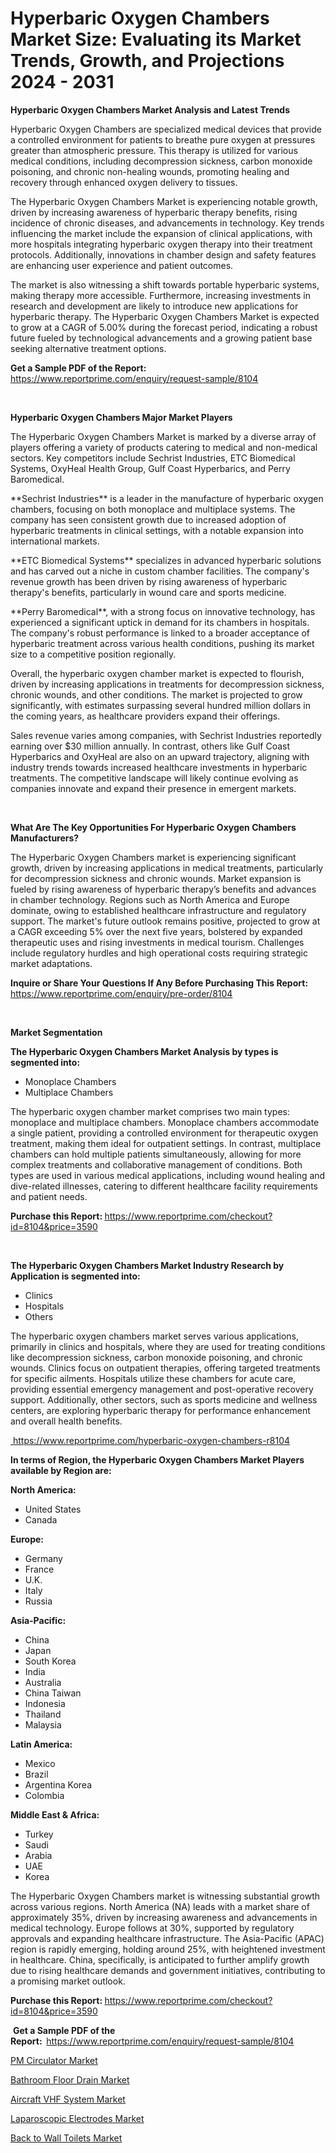 <p><h1>Hyperbaric Oxygen Chambers Market Size: Evaluating its Market Trends, Growth, and Projections 2024 - 2031</h1></p><p><strong>Hyperbaric Oxygen Chambers Market Analysis and Latest Trends</strong></p>
<p><p>Hyperbaric Oxygen Chambers are specialized medical devices that provide a controlled environment for patients to breathe pure oxygen at pressures greater than atmospheric pressure. This therapy is utilized for various medical conditions, including decompression sickness, carbon monoxide poisoning, and chronic non-healing wounds, promoting healing and recovery through enhanced oxygen delivery to tissues.</p><p>The Hyperbaric Oxygen Chambers Market is experiencing notable growth, driven by increasing awareness of hyperbaric therapy benefits, rising incidence of chronic diseases, and advancements in technology. Key trends influencing the market include the expansion of clinical applications, with more hospitals integrating hyperbaric oxygen therapy into their treatment protocols. Additionally, innovations in chamber design and safety features are enhancing user experience and patient outcomes. </p><p>The market is also witnessing a shift towards portable hyperbaric systems, making therapy more accessible. Furthermore, increasing investments in research and development are likely to introduce new applications for hyperbaric therapy. The Hyperbaric Oxygen Chambers Market is expected to grow at a CAGR of 5.00% during the forecast period, indicating a robust future fueled by technological advancements and a growing patient base seeking alternative treatment options.</p></p>
<p><strong>Get a Sample PDF of the Report:&nbsp;</strong> <a href="https://www.reportprime.com/enquiry/request-sample/8104">https://www.reportprime.com/enquiry/request-sample/8104</a></p>
<p>&nbsp;</p>
<p><strong>Hyperbaric Oxygen Chambers Major Market Players</strong></p>
<p><p>The Hyperbaric Oxygen Chambers Market is marked by a diverse array of players offering a variety of products catering to medical and non-medical sectors. Key competitors include Sechrist Industries, ETC Biomedical Systems, OxyHeal Health Group, Gulf Coast Hyperbarics, and Perry Baromedical.</p><p>**Sechrist Industries** is a leader in the manufacture of hyperbaric oxygen chambers, focusing on both monoplace and multiplace systems. The company has seen consistent growth due to increased adoption of hyperbaric treatments in clinical settings, with a notable expansion into international markets. </p><p>**ETC Biomedical Systems** specializes in advanced hyperbaric solutions and has carved out a niche in custom chamber facilities. The company's revenue growth has been driven by rising awareness of hyperbaric therapy's benefits, particularly in wound care and sports medicine.</p><p>**Perry Baromedical**, with a strong focus on innovative technology, has experienced a significant uptick in demand for its chambers in hospitals. The company's robust performance is linked to a broader acceptance of hyperbaric treatment across various health conditions, pushing its market size to a competitive position regionally.</p><p>Overall, the hyperbaric oxygen chamber market is expected to flourish, driven by increasing applications in treatments for decompression sickness, chronic wounds, and other conditions. The market is projected to grow significantly, with estimates surpassing several hundred million dollars in the coming years, as healthcare providers expand their offerings.</p><p>Sales revenue varies among companies, with Sechrist Industries reportedly earning over $30 million annually. In contrast, others like Gulf Coast Hyperbarics and OxyHeal are also on an upward trajectory, aligning with industry trends towards increased healthcare investments in hyperbaric treatments. The competitive landscape will likely continue evolving as companies innovate and expand their presence in emergent markets.</p></p>
<p>&nbsp;</p>
<p><strong>What Are The Key Opportunities For Hyperbaric Oxygen Chambers Manufacturers?</strong></p>
<p><p>The Hyperbaric Oxygen Chambers market is experiencing significant growth, driven by increasing applications in medical treatments, particularly for decompression sickness and chronic wounds. Market expansion is fueled by rising awareness of hyperbaric therapy’s benefits and advances in chamber technology. Regions such as North America and Europe dominate, owing to established healthcare infrastructure and regulatory support. The market's future outlook remains positive, projected to grow at a CAGR exceeding 5% over the next five years, bolstered by expanded therapeutic uses and rising investments in medical tourism. Challenges include regulatory hurdles and high operational costs requiring strategic market adaptations.</p></p>
<p><strong>Inquire or Share Your Questions If Any Before Purchasing This Report:</strong> <a href="https://www.reportprime.com/enquiry/pre-order/8104">https://www.reportprime.com/enquiry/pre-order/8104</a></p>
<p>&nbsp;</p>
<p><strong>Market Segmentation</strong></p>
<p><strong>The Hyperbaric Oxygen Chambers Market Analysis by types is segmented into:</strong></p>
<p><ul><li>Monoplace Chambers</li><li>Multiplace Chambers</li></ul></p>
<p><p>The hyperbaric oxygen chamber market comprises two main types: monoplace and multiplace chambers. Monoplace chambers accommodate a single patient, providing a controlled environment for therapeutic oxygen treatment, making them ideal for outpatient settings. In contrast, multiplace chambers can hold multiple patients simultaneously, allowing for more complex treatments and collaborative management of conditions. Both types are used in various medical applications, including wound healing and dive-related illnesses, catering to different healthcare facility requirements and patient needs.</p></p>
<p><strong>Purchase this Report:&nbsp;</strong><a href="https://www.reportprime.com/checkout?id=8104&price=3590">https://www.reportprime.com/checkout?id=8104&price=3590</a></p>
<p>&nbsp;</p>
<p><strong>The Hyperbaric Oxygen Chambers Market Industry Research by Application is segmented into:</strong></p>
<p><ul><li>Clinics</li><li>Hospitals</li><li>Others</li></ul></p>
<p><p>The hyperbaric oxygen chambers market serves various applications, primarily in clinics and hospitals, where they are used for treating conditions like decompression sickness, carbon monoxide poisoning, and chronic wounds. Clinics focus on outpatient therapies, offering targeted treatments for specific ailments. Hospitals utilize these chambers for acute care, providing essential emergency management and post-operative recovery support. Additionally, other sectors, such as sports medicine and wellness centers, are exploring hyperbaric therapy for performance enhancement and overall health benefits.</p></p>
<p><a href="https://www.reportprime.com/hyperbaric-oxygen-chambers-r8104">&nbsp;https://www.reportprime.com/hyperbaric-oxygen-chambers-r8104</a></p>
<p><strong>In terms of Region, the Hyperbaric Oxygen Chambers Market Players available by Region are:</strong></p>
<p>
    <p> <strong> North America: </strong>
        <ul>
            <li>United States</li>
            <li>Canada</li>
        </ul>
        </p> 
    <p> <strong> Europe: </strong>
        <ul>
            <li>Germany</li>
            <li>France</li>
            <li>U.K.</li>
            <li>Italy</li>
            <li>Russia</li>
        </ul>
        </p> 
    <p> <strong> Asia-Pacific: </strong>
        <ul>
            <li>China</li>
            <li>Japan</li>
            <li>South Korea</li>
            <li>India</li>
            <li>Australia</li>
            <li>China Taiwan</li>
            <li>Indonesia</li>
            <li>Thailand</li>
            <li>Malaysia</li>
        </ul>
        </p> 
    <p> <strong> Latin America: </strong>
        <ul>
            <li>Mexico</li>
            <li>Brazil</li>
            <li>Argentina Korea</li>
            <li>Colombia</li>
        </ul>
        </p> 
    <p> <strong> Middle East & Africa: </strong>
        <ul>
            <li>Turkey</li>
            <li>Saudi</li>
            <li>Arabia</li>
            <li>UAE</li>
            <li>Korea</li>
        </ul>
    </p>
    </p>
<p><p>The Hyperbaric Oxygen Chambers market is witnessing substantial growth across various regions. North America (NA) leads with a market share of approximately 35%, driven by increasing awareness and advancements in medical technology. Europe follows at 30%, supported by regulatory approvals and expanding healthcare infrastructure. The Asia-Pacific (APAC) region is rapidly emerging, holding around 25%, with heightened investment in healthcare. China, specifically, is anticipated to further amplify growth due to rising healthcare demands and government initiatives, contributing to a promising market outlook.</p></p>
<p><strong>Purchase this Report: </strong><a href="https://www.reportprime.com/checkout?id=8104&price=3590">https://www.reportprime.com/checkout?id=8104&price=3590</a></p>
<p>&nbsp;<strong>Get a Sample PDF of the Report:&nbsp;&nbsp;</strong><a href="https://www.reportprime.com/enquiry/request-sample/8104">https://www.reportprime.com/enquiry/request-sample/8104</a></p>
<p><strong></strong></p>
<p><p><a href="https://issuu.com/reportprime-2/docs/pm-circulator-market-size-2030.pptx_1a487245caac30">PM Circulator Market</a></p><p><a href="https://www.linkedin.com/pulse/what-influencing-future-bathroom-floor-drain-market-insights-growth-sv6lc?trackingId=GkdSWqVJTTaK%2BLU7N1VDpw%3D%3D">Bathroom Floor Drain Market</a></p><p><a href="https://medium.com/@henrykihn1922/aircraft-vhf-system-industry-analysis-report-its-market-size-growing-with-a-cagr-of-9-3-77c36a166188">Aircraft VHF System Market</a></p><p><a href="https://github.com/AfsanaMia652/Market-Research-Report-List-1/blob/main/laparoscopic-electrodes-market.md">Laparoscopic Electrodes Market</a></p><p><a href="https://www.linkedin.com/pulse/future-insights-back-wall-toilets-market-trends-regional-dsrke?trackingId=dRR6l9HnTXeBk1WiWUDU3g%3D%3D">Back to Wall Toilets Market</a></p></p>